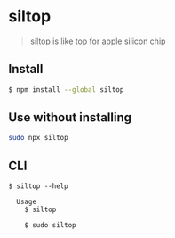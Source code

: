 # siltop

> siltop is like top for apple silicon chip

## Install

```bash
$ npm install --global siltop
```

## Use without installing

```bash
sudo npx siltop
```

## CLI

```
$ siltop --help

  Usage
    $ siltop

    $ sudo siltop 
```
